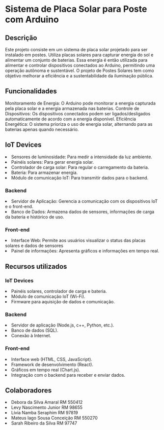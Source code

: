 # Sistema de Placa Solar para Poste com Arduino
<h2>Descrição</h2>
Este projeto consiste em um sistema de placa solar projetado para ser instalado em postes. Utiliza placas solares para capturar energia do sol e alimentar um conjunto de baterias. Essa energia é então utilizada para alimentar e controlar dispositivos conectados ao Arduino, permitindo uma operação autônoma e sustentável.
O projeto de Postes Solares tem como objetivo melhorar a eficiência e a sustentabilidade da iluminação pública.

<h2>Funcionalidades</h2>
Monitoramento de Energia: O Arduino pode monitorar a energia capturada pela placa solar e a energia armazenada nas baterias.
Controle de Dispositivos: Os dispositivos conectados podem ser ligados/desligados automaticamente de acordo com a energia disponível.
Eficiência Energética: O sistema prioriza o uso de energia solar, alternando para as baterias apenas quando necessário.

<h2>IoT Devices</h2>
<li>Sensores de luminosidade: Para medir a intensidade da luz ambiente.</li>
<li>Painéis solares: Para gerar energia solar.</li>
<li>Controlador de carga solar: Para regular o carregamento da bateria.</li>
<li>Bateria: Para armazenar energia.</li>
<li>Módulo de comunicação IoT: Para transmitir dados para o backend.</li>
<h3>Backend</h3>
<li>Servidor de Aplicação: Gerencia a comunicação com os dispositivos IoT e o front-end.</li>
<li>Banco de Dados: Armazena dados de sensores, informações de carga da bateria e histórico de uso.</li>
<h3>Front-end</h3>
<li>Interface Web: Permite aos usuários visualizar o status das placas solares e dados de sensores</li>
<li>Painel de informações: Apresenta gráficos e informações em tempo real.</li>

<h2>Recursos utilizados</h2>
<h3>IoT Devices</h3>
<li>Painéis solares, controlador de carga e bateria.</li>
<li>Módulo de comunicação IoT (Wi-Fi).</li>
<li>Firmware para aquisição de dados e comunicação.</li>
<h3>Backend</h3>
<li>Servidor de aplicação (Node.js, c++, Python, etc.).</li>
<li>Banco de dados (SQL).</li>
<li>Conexão à Internet.</li>
<h3>Front-end</h3>
<li>Interface web (HTML, CSS, JavaScript).</li>
<li>Framework de desenvolvimento (React).</li>
<li>Gráficos em tempo real (Chart.js).</li>
<li>Integração com o backend para receber e enviar dados.</li>


<h2>Colaboradores</h2>
<li>Debora da Silva Amaral RM 550412</li>
<li>Levy Nascimento Junior RM 98655</li>
<li>Lívia Namba Seraphim RM 97819</li>
<li>Mateus Iago Sousa Conceição RM 550270</li>
<li>Sarah Ribeiro da Silva RM 97747</li>
